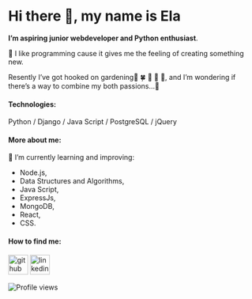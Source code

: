 # Hi there 👋, my name is Ela

**I’m aspiring junior webdeveloper and Python enthusiast**.

:rocket: I like programming cause it gives me the feeling of creating something new. 

Resently I’ve got hooked on gardening:sunflower: :four_leaf_clover: :bee:
:hibiscus: :evergreen_tree:, and I’m wondering if there’s a way to combine my both passions...:thinking: 

#### Technologies: 
Python / Django / Java Script / PostgreSQL / jQuery

#### More about me:

🌱 I’m currently learning and improving:
 * Node.js, 
 * Data Structures and Algorithms, 
 * Java Script,
 * ExpressJs,
 * MongoDB,
 * React,
 * CSS. 


#### How to find me:

[<img src='https://cdn.jsdelivr.net/npm/simple-icons@3.0.1/icons/github.svg' alt='github' height='40'>](https://github.com/ElaJK01)      [<img src='https://cdn.jsdelivr.net/npm/simple-icons@3.0.1/icons/linkedin.svg' alt='linkedin' height='40'>](https://www.linkedin.com/in/elzbieta-januskaleta/)  

![Profile views](https://gpvc.arturio.dev/ElaJK01) 
